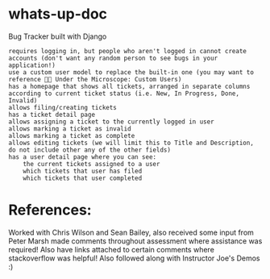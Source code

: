 # whats-up-doc
Bug Tracker built with Django


    requires logging in, but people who aren't logged in cannot create accounts (don't want any random person to see bugs in your application!)
    use a custom user model to replace the built-in one (you may want to reference 👨‍🔬 Under the Microscope: Custom Users)
    has a homepage that shows all tickets, arranged in separate columns according to current ticket status (i.e. New, In Progress, Done, Invalid)
    allows filing/creating tickets
    has a ticket detail page
    allows assigning a ticket to the currently logged in user
    allows marking a ticket as invalid
    allows marking a ticket as complete
    allows editing tickets (we will limit this to Title and Description, do not include other any of the other fields)
    has a user detail page where you can see:
        the current tickets assigned to a user
        which tickets that user has filed
        which tickets that user completed

# References: 

Worked with Chris Wilson and Sean Bailey, also received some input from Peter Marsh made comments throughout assessment where assistance was required! Also have links attached to certain comments where stackoverflow was helpful! Also followed along with Instructor Joe's Demos :)
